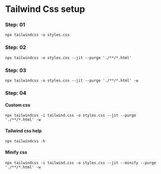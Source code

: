 

# Tailwind Css setup

### Step: 01

```
npx tailwindcss -o styles.css
```
### Step: 02

```
npx tailwindcss -o styles.css --jit --purge './**/*.html'
```
### Step: 03

```
npx tailwindcss -o styles.css --jit --purge './**/*.html' -w
```
### Step: 04 

#### Custom css

```
npx tailwindcss -i tailwind.css -o styles.css --jit --purge './**/*.html' -w
```

#### Tailwind css help
```
npx tailwindcss -h
```

#### Minify css
```
npx tailwindcss -i tailwind.css -o styles.css --jit --minify --purge './**/*.html' -w
```
